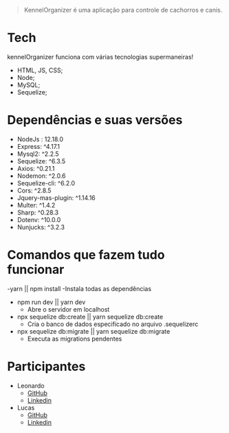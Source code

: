 > KennelOrganizer é uma aplicação para controle de cachorros e canis.


# Tech

kennelOrganizer funciona com várias tecnologias supermaneiras!

  - HTML, JS, CSS;
  - Node;
  - MySQL;
  - Sequelize;

# Dependências e suas versões

  - NodeJs : 12.18.0
  - Express: ^4.17.1
  - Mysql2: ^2.2.5
  - Sequelize: ^6.3.5
  - Axios: ^0.21.1
  - Nodemon: ^2.0.6
  - Sequelize-cli: ^6.2.0
  - Cors: ^2.8.5
  - Jquery-mas-plugin: ^1.14.16
  - Multer: ^1.4.2
  - Sharp: ^0.28.3
  - Dotenv: ^10.0.0
  - Nunjucks: ^3.2.3

# Comandos que fazem tudo funcionar
  -yarn || npm install
    -Instala todas as dependências
  - npm run dev || yarn dev
    - Abre o servidor em localhost
  - npx sequelize db:create || yarn sequelize db:create
    - Cria o banco de dados especificado no arquivo .sequelizerc
  - npx sequelize db:migrate || yarn sequelize db:migrate
    - Executa as migrations pendentes


# Participantes
  - Leonardo
    - [GitHub](https://github.com/Leonardo-PRT) 
    - [Linkedin](https://www.linkedin.com/in/leonardo-neves-porto-01b325191/)
  - Lucas
    - [GitHub](https://github.com/LucasRelva) 
    - [Linkedin](https://www.linkedin.com/in/lucasrelva/)